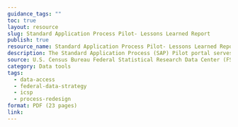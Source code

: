 ```yaml
---
guidance_tags: ""
toc: true
layout: resource
slug: Standard Application Process Pilot- Lessons Learned Report
publish: true
resource_name: Standard Application Process Pilot- Lessons Learned Report
description: The Standard Application Process (SAP) Pilot portal serves as a single access point for data users to request access to restricted use data held by Federal statistical agencies covered under the Confidential Information Protection and Statistical Efficiency Act (CIPSEA). This fulfills a responsibility under Action Step 16 of the Federal Data Strategy 2020 Action Plan.
source: U.S. Census Bureau Federal Statistical Research Data Center (FSRDC)
category: Data tools
tags:
  - data-access
  - federal-data-strategy
  - icsp
  - process-redesign
format: PDF (23 pages)
link: 
---
```

